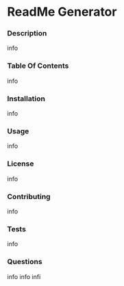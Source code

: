 # ReadMe Generator
  ### Description
  info
  ### Table Of Contents
  info
  ### Installation
  info
  ### Usage
  info
  ### License
  info
  ### Contributing
  info
  ### Tests
  info
  ### Questions
  info
  info
  infi
